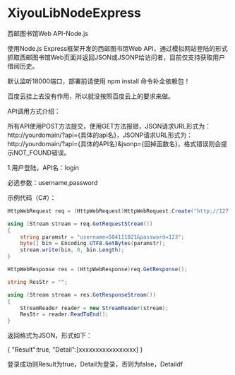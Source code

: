 XiyouLibNodeExpress
===================

西邮图书馆Web API-Node.js

使用Node.js Express框架开发的西邮图书馆Web API，通过模拟网站登陆的形式抓取西邮图书馆Web页面并返回JSON或JSONP给访问者，目前仅支持获取用户借阅历史。

默认监听18000端口，部署前请使用 npm install 命令补全依赖包！

百度云挂上去没有作用，所以就没按照百度云上的要求来做。

API调用方式介绍：

所有API使用POST方法提交，使用GET方法报错，JSON请求URL形式为：http://yourdomain/?api={具体的api名}，JSONP请求URL形式为：http://yourdomain/?api={具体的API名}&jsonp={回掉函数名}，格式错误则会提示NOT_FOUND错误。

1.用户登陆，API名：login

必选参数：username,password

示例代码（C#）：

```csharp
HttpWebRequest req = (HttpWebRequest)HttpWebRequest.Create("http://127.0.0.1/?api=login");

using (Stream stream = req.GetRequestStream())
{
    string paramstr = "username=S04111021&password=123";
    byte[] bin = Encoding.UTF8.GetBytes(paramstr);
    stream.write(bin, 0, bin.Length);
}

HttpWebResponse res = (HttpWebResponse)req.GetResponse();

string ResStr = "";

using (Stream stream = res.GetResponseStream())
{
    StreamReader reader = new StreamReader(stream);
    ResStr = reader.ReadToEnd();
}
```
返回格式为JSON，形式如下：

{
    "Result":true,
    "Detail":[xxxxxxxxxxxxxxxxx]
}

登录成功则Result为true，Detail为登录，否则为false，Detaildf
